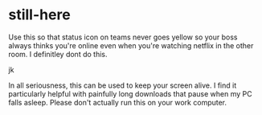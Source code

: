 # still-here


Use this so that status icon on teams never goes yellow so your boss always thinks you're online even when you're watching netflix in the other room. 
I definitley dont do this.

jk

In all seriousness, this can be used to keep your screen alive. I find it particularly helpful with painfully long downloads that pause when my PC falls asleep. 
Please don't actually run this on your work computer.
